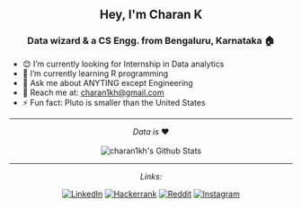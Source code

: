 
<h2 align="center">Hey, I'm Charan K</h2>
<h3 align="center"> Data wizard & a CS Engg. from Bengaluru, Karnataka 🏠</h3>


<!--
**Charan1kh/Charan1kh** is a ✨ _special_ ✨ repository because its `README.md` (this file) appears on your GitHub profile.

Here are some ideas to get you started:
-->
- 😊 I’m currently looking for Internship in Data analytics
- 🌱 I’m currently learning R programming 
- 💬 Ask me about ANYTING except Engineering
- 📧 Reach me at: charan1kh@gmail.com
- ⚡ Fun fact: Pluto is smaller than the United States



---

<div align="center">
<i>Data is </i> ❤️
</div>

</br>

<div align="center">
<img align="center" src="https://github-readme-stats.vercel.app/api?username=charan1kh&include_all_commits=true&count_private=true&show_icons=true&line_height=20&title_color=41fa6c&icon_color=6bb07b&text_color=D3D3D3&bg_color=0,000000,130F40" alt="charan1kh's Github Stats">


---
<i>Links:</i><br>


<a href="https://www.linkedin.com/in/charan1kh/" target="_blank"><img src="https://img.shields.io/badge/LinkedIn-0077B5?style=for-the-badge&logo=linkedin&logoColor=white" alt="LinkedIn"></a>
<a href="https://www.hackerrank.com/charan1kh/" target="_blank"><img src="https://img.shields.io/badge/-Hackerrank-2EC866?style=for-the-badge&logo=HackerRank&logoColor=white" alt="Hackerrank"></a>
<a href="https://www.reddit.com/user/CtwentyOne" target="_blank"><img src="https://img.shields.io/badge/Reddit-FF4500?style=for-the-badge&logo=reddit&logoColor=white" alt="Reddit"></a>
<a href="https://www.instagram.com/ch.ar.an/" target="_blank"><img src="https://img.shields.io/badge/Instagram-E4405F?style=for-the-badge&logo=instagram&logoColor=white" alt="Instagram"></a>


</div>


